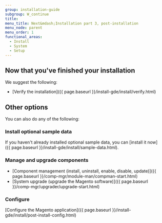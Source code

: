 ```yaml
---
group: installation-guide
subgroup: W_continue
title:
menu_title: Next&mdash;Installation part 3, post-installation
menu_node: parent
menu_order: 1
functional_areas:
  - Install
  - System
  - Setup
---
```


## Now that you've finished your installation

We suggest the following:

* [Verify the installation]({{ page.baseurl }}/install-gde/install/verify.html)

## Other options

You can also do any of the following:

### Install optional sample data

If you haven't already installed optional sample data, you can [install it now]({{ page.baseurl }}/install-gde/install/sample-data.html).

### Manage and upgrade components

* [Component management (install, uninstall, enable, disable, update)]({{ page.baseurl }}/comp-mgr/module-man/compman-start.html)
* [System upgrade (upgrade the Magento software)]({{ page.baseurl }}/comp-mgr/upgrader/upgrade-start.html)

### Configure

[Configure the Magento application]({{ page.baseurl }}/install-gde/install/post-install-config.html)

